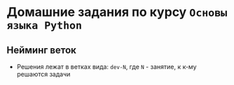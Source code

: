 # Домашние задания по курсу `Основы языка Python`
## Нейминг веток
- Решения лежат в ветках вида: `dev-N`, где `N` - занятие,
к к-му решаются задачи